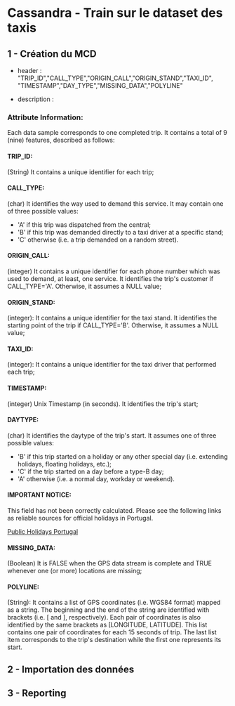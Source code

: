 # Cassandra - Train sur le dataset des taxis

## 1 - Création du MCD

* header : "TRIP_ID","CALL_TYPE","ORIGIN_CALL","ORIGIN_STAND","TAXI_ID",
"TIMESTAMP","DAY_TYPE","MISSING_DATA","POLYLINE"

* description : 

### Attribute Information:

Each data sample corresponds to one completed trip. It contains a total of 9 (nine) features, described as follows:

#### TRIP_ID:
(String) It contains a unique identifier for each trip;

#### CALL_TYPE:
(char) It identifies the way used to demand this service. It may contain one of three possible values:
- 'A' if this trip was dispatched from the central;
- 'B' if this trip was demanded directly to a taxi driver at a specific stand;
- 'C' otherwise (i.e. a trip demanded on a random street).

#### ORIGIN_CALL:
(integer) It contains a unique identifier for each phone number which was used to demand, at least, one service. It identifies the trip's customer if CALL_TYPE='A'. Otherwise, it assumes a NULL value;

#### ORIGIN_STAND: 
(integer): It contains a unique identifier for the taxi stand. It identifies the starting point of the trip if CALL_TYPE='B'. Otherwise, it assumes a NULL value;

#### TAXI_ID: 
(integer): It contains a unique identifier for the taxi driver that performed each trip;

#### TIMESTAMP: 
(integer) Unix Timestamp (in seconds). It identifies the trip's start;

#### DAYTYPE: 
(char) It identifies the daytype of the trip's start. It assumes one of three possible values:
- 'B' if this trip started on a holiday or any other special day (i.e. extending holidays, floating holidays, etc.);
- 'C' if the trip started on a day before a type-B day;
- 'A' otherwise (i.e. a normal day, workday or weekend).

#### IMPORTANT NOTICE: 
This field has not been correctly calculated. Please see the following links as reliable sources for official holidays in Portugal.

[Public Holidays Portugal](http://holidays.retira.eu/public-holidays/portugal/2017/)

#### MISSING_DATA: 
(Boolean) It is FALSE when the GPS data stream is complete and TRUE whenever one (or more) locations are missing;

#### POLYLINE: 
(String): It contains a list of GPS coordinates (i.e. WGS84 format) mapped as a string. The beginning and the end of the string are identified with brackets (i.e. [ and ], respectively). Each pair of coordinates is also identified by the same brackets as [LONGITUDE, LATITUDE]. This list contains one pair of coordinates for each 15 seconds of trip. The last list item corresponds to the trip's destination while the first one represents its start.

## 2 - Importation des données

## 3 - Reporting

